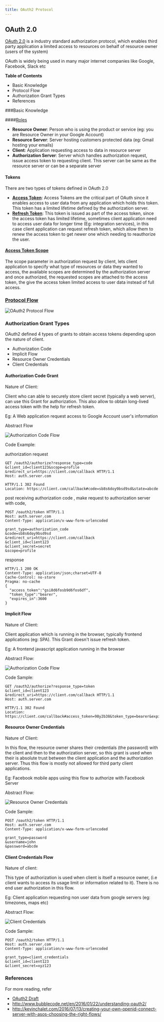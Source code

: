 ```yaml
---
title: OAuth2 Protocol
---
```

## OAuth 2.0

<a href='https://tools.ietf.org/html/rfc6749' target='_blank' rel='nofollow'>OAuth 2.0</a> is a industry standard authorization protocol, which enables third party application a limited access to resources on behalf of resource owner (users of the system)

OAuth is widely being used in many major internet companies like Google, Facebook, Slack etc

**Table of Contents**
- Basic Knowledge
- Protocol Flow
- Authorization Grant Types
- References

###Basic Knowledge

####<a href='https://tools.ietf.org/html/rfc6749#section-1.1' target='_blank' rel='nofollow'>Roles</a>
- **Resource Owner**:
  Person who is using the product or service (eg: you are Resource Owner in your Google Account)
- **Resource Server**:
  Server hosting customers protected data (eg: Gmail hosting your emails)
- **Client**:
  Application requesting access to data in resource server
- **Authorization Server**:
  Server which handles authorization request, issue access token to requesting client. This server can be same as the resource server or can be a separate server

#### Tokens

There are two types of tokens defined in OAuth 2.0

- **<a href='https://tools.ietf.org/html/rfc6749#section-1.4' target='_blank' rel='nofollow'>Access Token</a>**:
  Access Tokens are the critical part of OAuth since it enables access to user data from any application which holds this token. This token has a limited lifetime defined by the authorization server.
- **<a href='https://tools.ietf.org/html/rfc6749#section-1.5' target='_blank' rel='nofollow'>Refresh Token</a>**:
  This token is issued as part of the access token, since the access token has limited lifetime, sometimes client application need to access user data for longer time (Eg: integration services), in this case client application can request refresh token, which allow them to renew the access token to get newer one which needing to reauthorize the user.



#### <a href='https://tools.ietf.org/html/rfc6749#section-3.3' target='_blank' rel='nofollow'>Access Token Scope</a>

The scope parameter in authorization request by client, lets client application to specify what type of resources or data they wanted to access, the available scopes are determined by the authorization server and once authorized, the requested scopes are attached to the access token, the give the access token limited access to user data instead of full access.


### <a href='https://tools.ietf.org/html/rfc6749#section-1.2' target='_blank' rel='nofollow'>Protocol Flow</a>

![OAuth2 Protocol Flow](https://assets.digitalocean.com/articles/oauth/abstract_flow.png)



### Authorization Grant Types

OAuth2 defined 4 types of grants to obtain access tokens depending upon the nature of client.

- Authorization Code
- Implicit Flow
- Resource Owner Credentials
- Client Credentials


#### Authorization Code Grant

Nature of Client:

Client who can able to securely store client secret (typically a web server), can use this Grant for authorization. This also allow to obtain long-lived access token with the help for refresh token.

Eg: A Web application request access to Google Account user's information

Abstract Flow

![Authorization Code Flow](http://kevinchalet.com/2016/07/13/creating-your-own-openid-connect-server-with-asos-choosing-the-right-flows/authorization-code-flow.png)

Code Example:

authorization request
```
GET /oauth2/authorize?response_type=code
&client_id=client123&scope=profile
&redirect_uri=https://client.com/callback HTTP/1.1
Host: auth.server.com
```

```
HTTP/1.1 302 Found
Location: https://client.com/callback#code=sb8s6doy9bsd9sd&state=abcde
```

post receiving authorization code , make request to authorization server with code,

```
POST /oauth2/token HTTP/1.1
Host: auth.server.com
Content-Type: application/x-www-form-urlencoded

grant_type=authorization_code
&code=sb8s6doy9bsd9sd
&redirect_uri=https://client.com/callback
&client_id=client123
&client_secret=secret
&scope=profile
```

response
```
HTTP/1.1 200 OK
Content-Type: application/json;charset=UTF-8
Cache-Control: no-store
Pragma: no-cache
{
  "access_token":"gsi8d6fosb9d6fos6df",
  "token_type":"bearer",
  "expires_in":3600
}
```


#### Implicit Flow

Nature of Client:

Client application which is running in the browser, typically frontend applications (eg: SPA). This Grant doesn't issue refresh token.

Eg: A frontend javascript application running in the browser

Abstract Flow:

![Authorization Code Flow](http://kevinchalet.com/2016/07/13/creating-your-own-openid-connect-server-with-asos-choosing-the-right-flows/implicit-flow.png)

Code Sample:

```
GET /oauth2/authorize?response_type=token
&client_id=client123
&redirect_uri=https://client.com/callback HTTP/1.1
Host: auth.server.com
```

```
HTTP/1.1 302 Found
Location: https://client.com/callback#access_token=98y2b38&token_type=bearer&expires_in=3600&state=abcde
```

#### Resource Owner Credentials

Nature of Client:

In this flow, the resource owner shares their credentials (the password) with the client and then to the authorization server, so this grant is used when their is absolute trust between the client application and the authorization server. Thus this flow is mostly not allowed for third party client applications.

Eg: Facebook mobile apps using this flow to authorize with Facebook Server

Abstract Flow:

![Resource Owner Credentials](http://kevinchalet.com/2016/07/13/creating-your-own-openid-connect-server-with-asos-choosing-the-right-flows/resource-owner-password-flow.png)

Code Sample:

```
POST /oauth2/token HTTP/1.1
Host: auth.server.com
Content-Type: application/x-www-form-urlencoded

grant_type=password
&username=john
&password=abcde
```


#### Client Credentials Flow

Nature of client:

This type of authorization is used when client is itself a resource owner, (i.e client wants to access its usage limit or information related to it). There is no end user authorization in this flow.

Eg: Client application requesting non user data from google servers (eg: timezones, maps etc)


Abstract Flow:

![Client Credentials](http://kevinchalet.com/2016/07/13/creating-your-own-openid-connect-server-with-asos-choosing-the-right-flows/client-credentials-flow.png)

Code Sample:

```
POST /oauth2/token HTTP/1.1
Host: auth.server.com
Content-Type: application/x-www-form-urlencoded

grant_type=client_credentials
&client_id=client123
&client_secret=xyz123
```

### References

For more reading, refer

- <a href='https://tools.ietf.org/html/rfc6749' target='_blank' rel='nofollow'>OAuth2 Draft</a>
- http://www.bubblecode.net/en/2016/01/22/understanding-oauth2/
- http://kevinchalet.com/2016/07/13/creating-your-own-openid-connect-server-with-asos-choosing-the-right-flows/
